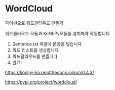 # WordCloud
 파이썬으로 워드클라우드 만들기

워드클라우드 모듈과 KoNLPy모듈을 설치해야 작동합니다
1. Sentence.txt 파일에 문장을 넣습니다 
2. 워드 리스트를 생성합니다
3. 워드클라우드를 만듭니다
4. 완료!

https://konlpy-ko.readthedocs.io/ko/v0.4.3/

https://pypi.org/project/wordcloud/
